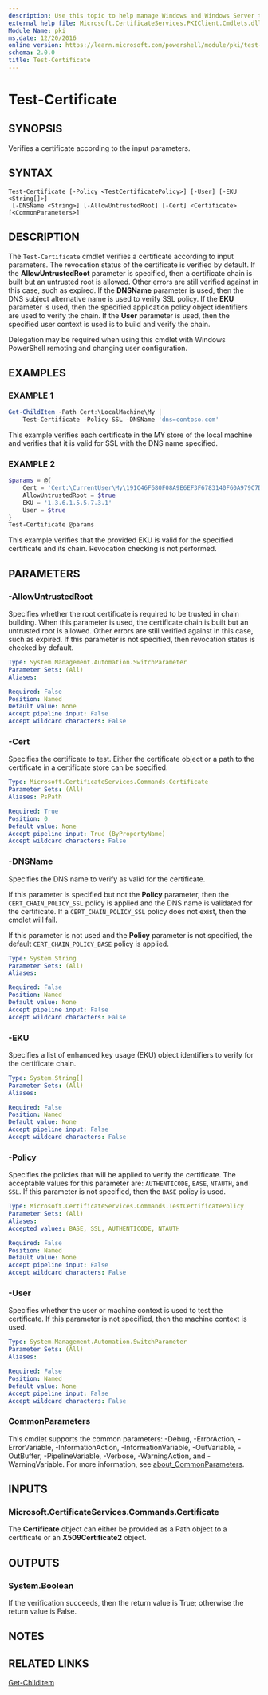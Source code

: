 ```yaml
---
description: Use this topic to help manage Windows and Windows Server technologies with Windows PowerShell.
external help file: Microsoft.CertificateServices.PKIClient.Cmdlets.dll-Help.xml
Module Name: pki
ms.date: 12/20/2016
online version: https://learn.microsoft.com/powershell/module/pki/test-certificate?view=windowsserver2022-ps&wt.mc_id=ps-gethelp
schema: 2.0.0
title: Test-Certificate
---
```


# Test-Certificate

## SYNOPSIS

Verifies a certificate according to the input parameters.

## SYNTAX

```
Test-Certificate [-Policy <TestCertificatePolicy>] [-User] [-EKU <String[]>]
 [-DNSName <String>] [-AllowUntrustedRoot] [-Cert] <Certificate> [<CommonParameters>]
```

## DESCRIPTION

The `Test-Certificate` cmdlet verifies a certificate according to input parameters. The revocation
status of the certificate is verified by default. If the **AllowUntrustedRoot** parameter is
specified, then a certificate chain is built but an untrusted root is allowed. Other errors are
still verified against in this case, such as expired. If the **DNSName** parameter is used, then the
DNS subject alternative name is used to verify SSL policy. If the **EKU** parameter is used, then
the specified application policy object identifiers are used to verify the chain. If the **User**
parameter is used, then the specified user context is used is to build and verify the chain.

Delegation may be required when using this cmdlet with Windows PowerShell remoting and changing user
configuration.

## EXAMPLES

### EXAMPLE 1

```powershell
Get-ChildItem -Path Cert:\LocalMachine\My |
    Test-Certificate -Policy SSL -DNSName 'dns=contoso.com'
```

This example verifies each certificate in the MY store of the local machine and verifies that it is
valid for SSL with the DNS name specified.

### EXAMPLE 2

```powershell
$params = @{
    Cert = 'Cert:\CurrentUser\My\191C46F680F08A9E6EF3F6783140F60A979C7D3B'
    AllowUntrustedRoot = $true
    EKU = '1.3.6.1.5.5.7.3.1'
    User = $true
}
Test-Certificate @params
```

This example verifies that the provided EKU is valid for the specified certificate and its chain.
Revocation checking is not performed.

## PARAMETERS

### -AllowUntrustedRoot

Specifies whether the root certificate is required to be trusted in chain building. When this
parameter is used, the certificate chain is built but an untrusted root is allowed. Other errors are
still verified against in this case, such as expired. If this parameter is not specified, then
revocation status is checked by default.

```yaml
Type: System.Management.Automation.SwitchParameter
Parameter Sets: (All)
Aliases: 

Required: False
Position: Named
Default value: None
Accept pipeline input: False
Accept wildcard characters: False
```

### -Cert

Specifies the certificate to test. Either the certificate object or a path to the certificate in a
certificate store can be specified.

```yaml
Type: Microsoft.CertificateServices.Commands.Certificate
Parameter Sets: (All)
Aliases: PsPath

Required: True
Position: 0
Default value: None
Accept pipeline input: True (ByPropertyName)
Accept wildcard characters: False
```

### -DNSName

Specifies the DNS name to verify as valid for the certificate.
 
If this parameter is specified but not the **Policy** parameter, then the `CERT_CHAIN_POLICY_SSL`
policy is applied and the DNS name is validated for the certificate. If a `CERT_CHAIN_POLICY_SSL`
policy does not exist, then the cmdlet will fail.

If this parameter is not used and the **Policy** parameter is not specified, the default
`CERT_CHAIN_POLICY_BASE` policy is applied.

```yaml
Type: System.String
Parameter Sets: (All)
Aliases: 

Required: False
Position: Named
Default value: None
Accept pipeline input: False
Accept wildcard characters: False
```

### -EKU

Specifies a list of enhanced key usage (EKU) object identifiers to verify for the certificate chain.

```yaml
Type: System.String[]
Parameter Sets: (All)
Aliases: 

Required: False
Position: Named
Default value: None
Accept pipeline input: False
Accept wildcard characters: False
```

### -Policy

Specifies the policies that will be applied to verify the certificate. The acceptable values for
this parameter are: `AUTHENTICODE`, `BASE`, `NTAUTH`, and `SSL`. If this parameter is not specified,
then the `BASE` policy is used.

```yaml
Type: Microsoft.CertificateServices.Commands.TestCertificatePolicy
Parameter Sets: (All)
Aliases: 
Accepted values: BASE, SSL, AUTHENTICODE, NTAUTH

Required: False
Position: Named
Default value: None
Accept pipeline input: False
Accept wildcard characters: False
```

### -User

Specifies whether the user or machine context is used to test the certificate. If this parameter is
not specified, then the machine context is used.

```yaml
Type: System.Management.Automation.SwitchParameter
Parameter Sets: (All)
Aliases: 

Required: False
Position: Named
Default value: None
Accept pipeline input: False
Accept wildcard characters: False
```

### CommonParameters

This cmdlet supports the common parameters: -Debug, -ErrorAction, -ErrorVariable,
-InformationAction, -InformationVariable, -OutVariable, -OutBuffer, -PipelineVariable, -Verbose,
-WarningAction, and -WarningVariable. For more information, see
[about_CommonParameters](https://go.microsoft.com/fwlink/?LinkID=113216).

## INPUTS

### Microsoft.CertificateServices.Commands.Certificate

The **Certificate** object can either be provided as a Path object to a certificate or an
**X509Certificate2** object.

## OUTPUTS

### System.Boolean

If the verification succeeds, then the return value is True; otherwise the return value is False.

## NOTES

## RELATED LINKS

[Get-ChildItem](https://go.microsoft.com/fwlink/p/?LinkId=290488)
